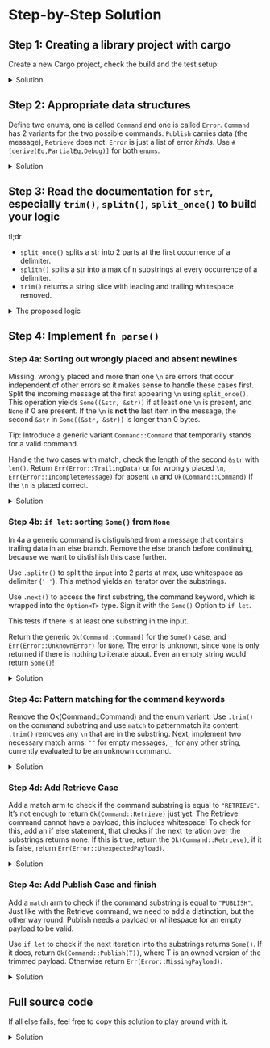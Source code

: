# Step-by-Step Solution

## Step 1: Creating a library project with cargo

Create a new Cargo project, check the build and the test setup:

<details>
  <summary>Solution</summary>

```console
cargo new --lib simple_db 
cd simple_db 
cargo build 
cargo test
```

</details>

## Step 2: Appropriate data structures

Define two enums, one is called `Command` and one is called `Error`. `Command` has 2 variants for the two possible commands. `Publish` carries data (the message), `Retrieve` does not. `Error` is just a list of error *kinds*. Use `#[derive(Eq,PartialEq,Debug)]` for both `enums`.

<details>
  <summary>Solution</summary>

```rust, ignore
{{#include ../../exercise-solutions/simple_db/step2/src/lib.rs}}
```

</details>

## Step 3: Read the documentation for `str`, especially `trim()`, `splitn()`, `split_once()` to build your logic

tl;dr
- `split_once()` splits a str into 2 parts at the first occurrence of a delimiter.
- `splitn()` splits a str into a max of n substrings at every occurrence of a delimiter.
- `trim()` returns a string slice with leading and trailing whitespace removed.

<details>
  <summary>The proposed logic</summary>

Split the input with `split_once()` using `\n` as delimeter, this allows to distiguish 3 cases:

- a command with no `\n` -> Error::IncompleteMessage
- a command with trailing data, where the second substring's length is longer than 0 -> Error::TrailingData
- a command where `\n` is the last part, and the second substring is of length 0 -> generic command

Split the input with `splitn()` using `' '` as delimeter and 2 as the max number of substrings. The method returns `Some(T)` where T is an iterator over the substrings, and `None` when there are no substrings. Note, that even an empty str `""` is a substring. This allows us to distiguish the following cases:

- `Some(T)` contains all methods that have either one or two substrings -> generic Command
- `None` is returned if no substrings are returned -> Error::UnknownError

From here, the actual command cases need to be distiguished with pattern matching:

- `RETRIEVE\n` has no whitespace and no payload
- `PUBLISH <payload>\n` has always whitespace and an optional payload

</details>

## Step 4: Implement `fn parse()`

### Step 4a: Sorting out wrongly placed and absent newlines

Missing, wrongly placed and more than one `\n` are errors that occur independent of other errors so it makes sense to handle these cases first. Split the incoming message at the first appearing `\n` using `split_once()`. This operation yields `Some((&str, &str))` if at least one `\n` is present, and `None` if 0 are present. If the `\n` is **not** the last item in the message, the second `&str` in `Some((&str, &str))` is longer than 0 bytes.

Tip: Introduce a generic variant `Command::Command` that temporarily stands for a valid command. 

Handle the two cases with match, check the length of the second `&str` with `len()`. Return `Err(Error::TrailingData)` or for wrongly placed `\n`, `Err(Error::IncompleteMessage)` for absent `\n` and `Ok(Command::Command)` if the `\n` is placed correct.

<details>
  <summary>Solution</summary>

```rust, ignore
{{#include ../../exercise-solutions/simple_db/step4a/src/lib.rs:19:33}}
```

</details>

### Step 4b: `if let`: sorting `Some()` from `None`

In 4a a generic command is distiguished from a message that contains trailing data in an else branch. Remove the else branch before continuing, because we want to distishish this case further. 

Use `.splitn()` to split the `input` into 2 parts at max, use whitespace as delimiter (`' '`). This method yields an iterator over the substrings.

Use `.next()` to access the first substring, the command keyword, which is wrapped into the `Option<T>` type. Sign it with the `Some()` Option to `if let`.

This tests if there is at least one substring in the input.

Return the generic `Ok(Command::Command)` for the `Some()` case, and `Err(Error::UnknownError)` for `None`. The error is unknown, since `None` is only returned if there is nothing to iterate about. Even an empty string would return `Some()`!

<details>
  <summary>Solution</summary>

```rust, ignore
{{#include ../../exercise-solutions/simple_db/step4b/src/lib.rs:18:38}}
```

</details>

### Step 4c: Pattern matching for the command keywords

Remove the Ok(Command::Command) and the enum variant. Use `.trim()` on the command substring and use `match` to patternmatch its content. `.trim()` removes any `\n` that are in the substring. Next, implement two necessary match arms: `""` for empty messages, `_` for any other string, currently evaluated to be an unknown command.

<details>
  <summary>Solution</summary>

```rust, ignore
{{#include ../../exercise-solutions/simple_db/step4c/src/lib.rs:17:39}}
```

</details>

### Step 4d: Add Retrieve Case

Add a match arm to check if the command substring is equal to `"RETRIEVE"`. It’s not enough to return `Ok(Command::Retrieve)` just yet. The Retrieve command cannot have a payload, this includes whitespace! To check for this, add an if else statement, that checks if the next iteration over the substrings returns none. If this is true, return the `Ok(Command::Retrieve)`, if it is false, return `Err(Error::UnexpectedPayload)`.

<details>
  <summary>Solution</summary>

```rust, ignore
{{#include ../../exercise-solutions/simple_db/step4d/src/lib.rs:17:46}}
```

</details>

### Step 4e: Add Publish Case and finish

Add a `match` arm to check if the command substring is equal to `"PUBLISH"`. Just like with the Retrieve command, we need to add a distinction, but the other way round: Publish needs a payload or whitespace for an empty payload to be valid.

Use `if let` to check if the next iteration into the substrings returns `Some()`. If it does, return `Ok(Command::Publish(T))`, where T is an owned version of the trimmed payload. Otherwise return `Err(Error::MissingPayload)`.

<details>
  <summary>Solution</summary>

```rust, ignore
{{#include ../../exercise-solutions/simple_db/step4e/src/lib.rs:17:53}}
```

</details>

## Full source code

If all else fails, feel free to copy this solution to play around with it.

<details>
  <summary>Solution</summary>

```rust
    #[derive(Eq, PartialEq, Debug)]
    pub enum Command {
        Publish(String),
        Retrieve,
    }

    #[derive(Eq, PartialEq, Debug)]
    pub enum Error {
        TrailingData,
        IncompleteMessage,
        EmptyMessage,
        UnknownCommand,
        UnknownError,
        UnexpectedPayload,
        MissingPayload,
    }

    pub fn parse(input: &str) -> Result<Command, Error> {
        match input.split_once('\n') {
            Some((_, data)) => {
                if data.len() != 0 {
                    return Err(Error::TrailingData);
                }
            }
            None => return Err(Error::IncompleteMessage),
        }

        let mut substrings = input.splitn(2, ' ');

        if let Some(command) = substrings.next() {
            match command.trim() {
                "RETRIEVE" => {
                    if substrings.next().is_none() {
                        Ok(Command::Retrieve)
                    } else {
                        Err(Error::UnexpectedPayload)
                    }
                }
                "PUBLISH" => {
                    if let Some(payload) = substrings.next() {
                        Ok(Command::Publish(String::from(payload.trim())))
                    } else {
                        Err(Error::MissingPayload)
                    }
                }
                "" => Err(Error::EmptyMessage),
                _ => Err(Error::UnknownCommand),
            }
        } else {
            Err(Error::UnknownError)
        }
    }
```

</details>

